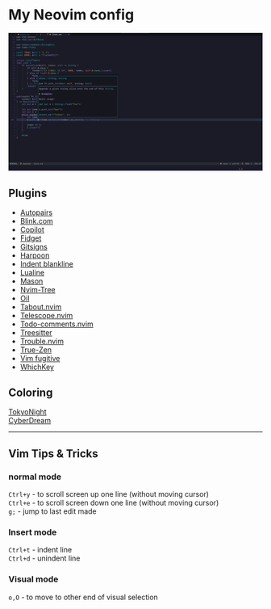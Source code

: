 # My Neovim config

![rust_file](Screenshots/screenshot_rs.png)

## Plugins

- [Autopairs](https://github.com/windwp/nvim-autopairs)
- [Blink.com](https://github.com/Saghen/blink.cmp)
- [Copilot](https://github.com/zbirenbaum/copilot.lua)
- [Fidget](https://github.com/j-hui/fidget.nvim)
- [Gitsigns](https://github.com/lewis6991/gitsigns.nvim)
- [Harpoon](https://github.com/ThePrimeagen/harpoon)
- [Indent blankline](https://github.com/lukas-reineke/indent-blankline.nvim)
- [Lualine](https://github.com/nvim-lualine/lualine.nvim)
- [Mason](https://github.com/williamboman/mason.nvim)
- [Nvim-Tree](https://github.com/nvim-tree/nvim-tree.lua)
- [Oil](https://github.com/stevearc/oil.nvim)
- [Tabout.nvim](https://github.com/abecodes/tabout.nvim)
- [Telescope.nvim](https://github.com/nvim-telescope/telescope.nvim)
- [Todo-comments.nvim](https://github.com/folke/todo-comments.nvim)
- [Treesitter](https://github.com/nvim-treesitter/nvim-treesitter)
- [Trouble.nvim](https://github.com/folke/trouble.nvim)
- [True-Zen](https://github.com/pocco81/true-zen.nvim)
- [Vim fugitive](https://github.com/tpope/vim-fugitive)
- [WhichKey](https://github.com/folke/which-key.nvim)

## Coloring

[TokyoNight](https://github.com/folke/tokyonight.nvim)  
[CyberDream](https://github.com/scottmckendry/cyberdream.nvim)

---

## Vim Tips & Tricks

### normal mode

`Ctrl+y` - to scroll screen up one line (without moving cursor)  
`Ctrl+e` - to scroll screen down one line (without moving cursor)  
`g;` - jump to last edit made  

### Insert mode

`Ctrl+t` - indent line  
`Ctrl+d` - unindent line

### Visual mode

`o,O` - to move to other end of visual selection
